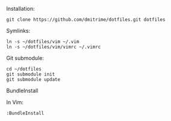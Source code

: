 Installation:

    git clone https://github.com/dmitrime/dotfiles.git dotfiles

Symlinks:

    ln -s ~/dotfiles/vim ~/.vim    
    ln -s ~/dotfiles/vim/vimrc ~/.vimrc

Git submodule:

    cd ~/dotfiles
    git submodule init
    git submodule update

BundleInstall

In Vim:
    
    :BundleInstall
